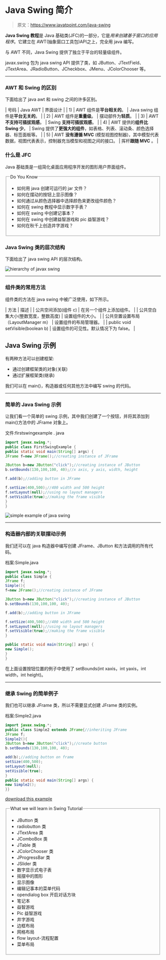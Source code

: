 # Java Swing 简介

> 原文：<https://www.javatpoint.com/java-swing>

**Java Swing 教程**是 Java 基础类(JFC)的一部分，它是*用来创建基于窗口的应用程序*。它建立在 AWT(抽象窗口工具包)API之上，完全用 java 编写。

与 AWT 不同，Java Swing 提供了独立于平台的轻量级组件。

javax.swing 包为 java swing API 提供了类，如 JButton、JTextField、JTextArea、JRadioButton、JCheckbox、JMenu、JColorChooser 等。

* * *

### AWT 和 Swing 的区别

下面给出了 java awt 和 swing 之间的许多区别。

| 号码 | Java AWT | 界面设计 |
| 1) | AWT 组件是**平台相关的**。 | Java swing 组件是**平台无关的**。 |
| 2) | AWT 组件是**重量级**。 | 摆动部件为**轻质**。 |
| 3) | AWT **不支持可插拔观感**。 | Swing **支持可插拔观感**。 |
| 4) | AWT 提供的**组件比 Swing 少**。 | Swing 提供了**更强大的组件**，如表格、列表、滚动条、颜色选择器、标签面板等。 |
| 5) | AWT **没有遵循 MVC** (模型视图控制器)，其中模型代表数据，视图代表表示，控制器充当模型和视图之间的接口。 | 挥杆**跟随 MVC** 。 |

### 什么是 JFC

Java 基础类是一组简化桌面应用程序开发的图形用户界面组件。

<fieldset><legend class="legendfont">Do You Know</legend>

*   如何用 java 创建可运行的 jar 文件？
*   如何在摆动的按钮上显示图像？
*   如何通过从颜色选择器中选择颜色来更改组件颜色？
*   如何在 swing 教程中显示数字手表？
*   如何在 swing 中创建记事本？
*   如何在 swing 中创建益智游戏和 pic 益智游戏？
*   如何在秋千上创造井字游戏？

</fieldset>

### Java Swing 类的层次结构

下面给出了 java swing API 的层次结构。

![hierarchy of javax swing](../img/17783288409d356042ec47760186eab5.png)

* * *

### 组件类的常用方法

组件类的方法在 java swing 中被广泛使用，如下所示。

| 方法 | 描述 |
| 公共空间添加(组件 c) | 在另一个组件上添加组件。 |
| 公共空白集大小(整数宽度，整数高度) | 设置组件的大小。 |
| 公共空置设置布局（LayoutManager m） | 设置组件的布局管理器。 |
| public void setVisible(boolean b) | 设置组件的可见性。默认情况下为 false。 |

## Java Swing 示例

有两种方法可以创建框架:

*   通过创建框架类的对象(关联)
*   通过扩展框架类(继承)

我们可以在 main()，构造器或任何其他方法中编写 swing 的代码。

* * *

### 简单的 Java Swing 示例

让我们看一个简单的 swing 示例，其中我们创建了一个按钮，并将其添加到 main()方法中的 JFrame 对象上。

文件:firstswingexample . java

```java
import javax.swing.*;
public class FirstSwingExample {
public static void main(String[] args) {
JFrame f=new JFrame();//creating instance of JFrame

JButton b=new JButton("click");//creating instance of JButton
b.setBounds(130,100,100, 40);//x axis, y axis, width, height

f.add(b);//adding button in JFrame

f.setSize(400,500);//400 width and 500 height
f.setLayout(null);//using no layout managers
f.setVisible(true);//making the frame visible
}
}

```

![simple example of java swing](../img/286e903b46adfe7939789bce55a7b207.png)

* * *

### 构造器内部的关联摆动示例

我们还可以在 java 构造器中编写创建 JFrame、JButton 和方法调用的所有代码。

档案:Simple.java

```java
import javax.swing.*;
public class Simple {
JFrame f;
Simple(){
f=new JFrame();//creating instance of JFrame

JButton b=new JButton("click");//creating instance of JButton
b.setBounds(130,100,100, 40);

f.add(b);//adding button in JFrame

f.setSize(400,500);//400 width and 500 height
f.setLayout(null);//using no layout managers
f.setVisible(true);//making the frame visible
}

public static void main(String[] args) {
new Simple();
}
}

```

在上面设置按钮位置的例子中使用了 setBounds(int xaxis，int yaxis，int width，int height)。

* * *

### 继承 Swing 的简单例子

我们也可以继承 JFrame 类，所以不需要显式创建 JFrame 类的实例。

档案:Simple2.java

```java
import javax.swing.*;
public class Simple2 extends JFrame{//inheriting JFrame
JFrame f;
Simple2(){
JButton b=new JButton("click");//create button
b.setBounds(130,100,100, 40);

add(b);//adding button on frame
setSize(400,500);
setLayout(null);
setVisible(true);
}
public static void main(String[] args) {
new Simple2();
}}

```

[download this example](https://static.javatpoint.com/src/swing/first2.zip)

<fieldset><legend>What we will learn in Swing Tutorial</legend>

*   JButton 类
*   radiobutton 类
*   JTextArea 类
*   JComboBox 类
*   JTable 类
*   JColorChooser 类
*   JProgressBar 类
*   JSlider 类
*   数字显示式电子表
*   摇摆中的图形
*   显示图像
*   编辑记事本的菜单代码
*   opendialog box 开启对话方块
*   笔记本
*   益智游戏
*   Pic 益智游戏
*   井字游戏
*   边框布局
*   网格布局
*   flow layout-流程配置
*   菜单布局

</fieldset>